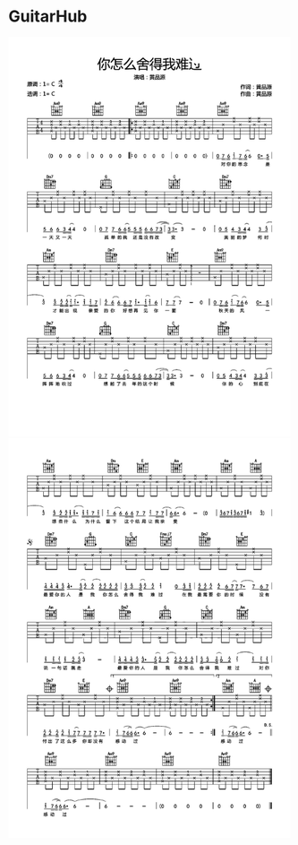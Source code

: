 # GuitarHub

![黄品源《你怎么舍得我难过》吉他谱_C调高清版_0](./黄品源《你怎么舍得我难过》吉他谱_C调高清版_0.jpg)
![黄品源《你怎么舍得我难过》吉他谱_C调高清版_1](./黄品源《你怎么舍得我难过》吉他谱_C调高清版_1.jpg)

